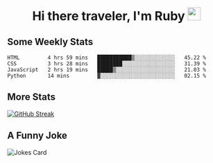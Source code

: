 <h1 align="center">Hi there traveler, I'm Ruby <img src="https://user-images.githubusercontent.com/81705278/122967910-fa9b5a00-d358-11eb-99ec-db00243bed5a.gif" width="30px"> </h1>

<h2>Some Weekly Stats</h2>

<!--START_SECTION:waka-->
```text
HTML         4 hrs 59 mins   ███████████▒░░░░░░░░░░░░░   45.22 % 
CSS          3 hrs 28 mins   ████████░░░░░░░░░░░░░░░░░   31.39 % 
JavaScript   2 hrs 19 mins   █████▒░░░░░░░░░░░░░░░░░░░   21.03 % 
Python       14 mins         ▓░░░░░░░░░░░░░░░░░░░░░░░░   02.15 % 
```
<!--END_SECTION:waka-->

<h2>More Stats</h2>

[![GitHub Streak](https://github-readme-streak-stats.herokuapp.com/?user=radkinz&theme=highcontrast)](https://git.io/streak-stats)

<h2>A Funny Joke</h2>

<!-- jokes -->
<img src="https://readme-jokes.vercel.app/api?theme=material-palenight" alt="Jokes Card"/>
